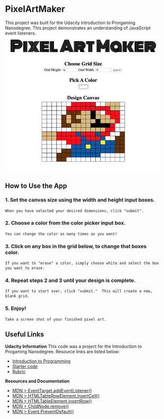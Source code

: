 # PixelArtMaker
This project was built for the Udacity Introduction to Prorgaming Nanodegree. This project demonstrates an understanding of JavaScript event listeners.
![Sample image the PixelArtMaker output](mario.png)

## How to Use the App
### 1. Set the canvas size using the width and height input boxes. 
	When you have selected your desired dimensions, click "submit".
### 2. Choose a color from the color picker input box.  
	You can change the color as many times as you want!
### 3. Click on any box in the grid below, to change that boxes color.
	If you want to "erase" a color, simply choose white and select the box you want to erase.
### 4. Repeat steps 2 and 3 until your design is complete.
	If you want to start over, click "submit."  This will create a new, blank grid.
### 5. Enjoy!
	Take a screen shot of your finished pixel art.

## Useful Links
**Udacity Information**
This code was a project for the Introduction to Progaming Nanodegree.  Resource links are listed below:

* [Introduction to Programming](https://www.udacity.com/course/intro-to-programming-nanodegree--nd000)
* [Starter code](https://github.com/udacity/project-pixel-art-maker-starter)
* [Rubric](https://review.udacity.com/#!/rubrics/641/view)

**Resources and Documentation**
* [MDN > EventTarget.addEventListener()](https://developer.mozilla.org/en-US/docs/Web/API/EventTarget/addEventListener)
* [MDN > HTMLTableRowElement.insertCell()](https://developer.mozilla.org/en-US/docs/Web/API/HTMLTableRowElement/insertCell)
* [MDN > HTMLTableElement.insertRow()](https://developer.mozilla.org/en-US/docs/Web/API/HTMLTableElement/insertRow)
* [MDN > ChildNode.remove()](https://developer.mozilla.org/en-US/docs/Web/API/ChildNode/remove)
* [MDN > Event.PreventDefault()](https://developer.mozilla.org/en-US/docs/Web/API/Event/preventDefault)